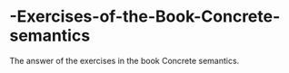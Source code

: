 # -Exercises-of-the-Book-Concrete-semantics
 The answer of the exercises in the book Concrete semantics.
